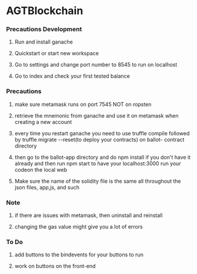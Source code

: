 # AGTBlockchain


### Precautions Development


1) Run and install ganache

2) Quickstart or start new workspace 

3) Go to settings and change port number to 8545 to run on localhost

4) Go to index and check your first tested balance


### Precautions

1) make sure metamask runs on port 7545 NOT  on ropsten

2) retrieve the mnemonic from ganache and use it on metamask when creating a new account

3) every time you restart ganache you need to use truffle compile followed by truffle migrate --reset(to deploy your contracts) on ballot-    contract directory

4) then go to the ballot-app directory and do npm install if you don't have it already and then run npm start to have your localhost:3000    run your codeon the local web

5) Make sure the name of the solidity file is the same all throughout the json files, app,js, and such

### Note

1) if there are issues with metamask, then uninstall and reinstall

2) changing the gas value might give you a lot of errors

### To Do

1) add buttons to the bindevents for your buttons to run

2) work on buttons on the front-end

